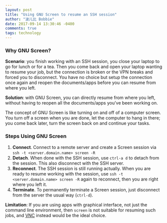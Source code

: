 ```yaml
---
layout: post
title: "Using GNU Screen to resume an SSH session"
author: "波儿比 Bobbie"
date: 2017-09-14 13:30:46 -0400
comments: true
tags: technology
---
```


### Why GNU Screen?

**Scenario**: you finish working with an SSH session, you close your laptop to go for lunch or for a tea. Then you come back and open your laptop wanting to resume your job, but the connection is broken or the VPN breaks and forced you to disconnect. You have no choice but setup the connection once again and reopen the documents/apps before you can resume from where you left.

<!--more-->

**Solution**: with GNU Screen, you can directly resume from where you left, without having to reopen all the documents/apps you've been working on.

The concept of GNU Screen is like turning on and off of a computer screen. You turn off a screen when you are done, let the computer to hang in there; you come back later, turn the screen back on and continue your tasks.

### Steps Using GNU Screen

1. **Connect**. Connect to a remote server and create a Screen session via `ssh -t <server.domain.name> screen -R`
2. **Detach**. When done with the SSH session, use `ctrl-a d` to detach from the session. This also disconnect with the SSH server.
3. **Reconnect**. The SSH session is still running actually. When you are ready to resume working with the session, use `ssh -t <server.domain.name> screen -R` again to reconnect, then you are right where you left it.
4. **Terminate**. To permanently terminate a Screen session, just disconnect from the server the usual way (`ctrl-d`).

**Limitation**: If you are using apps with graphical interface, not just the command line environment, then `screen` is not suitable for resuming such jobs, and [VNC](https://en.wikipedia.org/wiki/Virtual_Network_Computing) instead would be the ideal choice.
